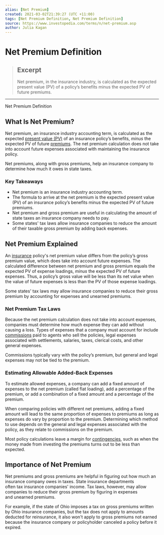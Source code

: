 ```yaml
---
alias: [Net Premium]
created: 2021-03-02T21:39:27 (UTC +11:00)
tags: [Net Premium Definition, Net Premium Definition]
source: https://www.investopedia.com/terms/n/net-premium.asp
author: Julia Kagan
---
```


# Net Premium Definition

> ## Excerpt
> Net premium, in the insurance industry, is calculated as the expected present value (PV) of a policy’s benefits minus the expected PV of future premiums.

---

Net Premium Definition
## What Is Net Premium?

Net premium, an insurance industry accounting term, is calculated as the expected [present value (PV)](https://www.investopedia.com/terms/p/presentvalue.asp) of an insurance policy’s benefits, _minus_ the expected PV of future [premiums](https://www.investopedia.com/terms/p/premium.asp). The net premium calculation does not take into account future expenses associated with maintaining the insurance policy.

Net premiums, along with gross premiums, help an insurance company to determine how much it owes in state taxes.

### Key Takeaways

-   Net premium is an insurance industry accounting term.
-   The formula to arrive at the net premium is the expected present value (PV) of an insurance policy’s benefits minus the expected PV of future premiums. 
-   Net premium and gross premium are useful in calculating the amount of state taxes an insurance company needs to pay.
-   Some states' tax laws allow insurance companies to reduce the amount of their taxable gross premium by adding back expenses.

## Net Premium Explained

An [insurance](https://www.investopedia.com/terms/i/insurance.asp) policy's net premium value differs from the policy’s gross premium value, which does take into account future expenses. The calculated difference between net premium and gross premium equals the expected PV of expense loadings, _minus_ the expected PV of future expenses. Thus, a policy’s gross value will be less than its net value when the value of future expenses is less than the PV of those expense loadings.

Some states' tax laws may allow insurance companies to reduce their gross premium by accounting for expenses and unearned premiums. 

### Net Premium Tax Laws

Because the net premium calculation does not take into account expenses, companies must determine how much expense they can add without causing a loss. Types of expenses that a company must account for include [commissions](https://www.investopedia.com/terms/c/commission.asp) paid to agents who sell the policies, legal expenses associated with settlements, salaries, taxes, clerical costs, and other general expenses.

Commissions typically vary with the policy’s premium, but general and legal expenses may not be tied to the premium.

### Estimating Allowable Added-Back Expenses

To estimate allowed expenses, a company can add a fixed amount of expenses to the net premium (called flat loading), add a percentage of the premium, or add a combination of a fixed amount and a percentage of the premium.

When comparing policies with different net premiums, adding a fixed amount will lead to the same proportion of expenses to premiums as long as expenses do vary by proportion to the premium. Determining which method to use depends on the general and legal expenses associated with the policy, as they relate to commissions on the premium.

Most policy calculations leave a margin for [contingencies](https://www.investopedia.com/terms/c/contingency.asp), such as when the money made from investing the premiums turns out to be less than expected.

## Importance of Net Premium

Net premiums and gross premiums are helpful in figuring out how much an insurance company owes in taxes. State insurance departments often tax insurance companies' income. Tax laws, however, may allow companies to reduce their gross premium by figuring in expenses and unearned premiums.

For example, if the state of Ohio imposes a tax on gross premiums written by Ohio insurance companies, but the tax does not apply to amounts deducted for reinsurance, it also won't apply to gross premiums not earned because the insurance company or policyholder canceled a policy before it expired.

